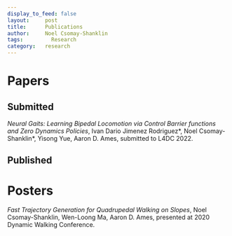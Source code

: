 ```yaml
---
display_to_feed: false
layout:     post
title:      Publications
author:     Noel Csomay-Shanklin
tags: 		  Research
category:   research
---
```

# Papers 
## Submitted 

*Neural Gaits: Learning Bipedal Locomotion via Control Barrier functions and Zero Dynamics Policies*, Ivan Dario Jimenez Rodriguez\*, Noel Csomay-Shanklin\*, Yisong Yue, Aaron D. Ames, submitted to L4DC 2022.

<!-- *Learning Controller Gains on Bipedal Walking Robots via User Preferences*, Noel Csomay-Shanklin, Maegan Tucker, Min Dai, Jenna Reher, Aaron Ames, submitted to ICRA 2022. Available at: [arXiv: 2102.13201](https://arxiv.org/abs/2102.13201) -->

<!-- *Interactive multi-modal motion planning with Branch Model Predictive Control*, Yuxiao Chen, Ugo Rosolia, Wyatt Ubellacker, Noel Csomay-Shanklin, and Aaron D. Ames, submitted to RA-L. Available at: [arXiv: 2109.05128](https://arxiv.org/pdf/2109.05128) -->

<!-- ## Accepted -->

<!-- *Episodic Learning for Safe Bipedal Locomotion with Control Barrier Functions and Projection-to-State Safety*, Noel Csomay-Shanklin, Ryan Cosner, Min Dai, Andrew Taylor, Aaron D. Ames, submitted to 2021 Learning For Dynamics and Controls (L4DC) conference. -->

<!-- *A New Machine Learning Strategy for Locomotion Classification and Parameter Estimation using Fusion of Wearable Sensors*, Jonathan Camargo, Will Flanagan, Noel Csomay-Shanklin, Bharat Kanwar, Aaron Young, submitted to  Transactions on Neural Systems & Rehabilitation Engineering (TNSRE). -->

<!-- *Coupled Control Lyapunov Functions for Interconnected Systems, with Application to Quadrupedal Locomotion*, Wen-Loong Ma, Noel Csomay-Shanklin, Shishir Kolathaya, Kaveh Akbari Hamed and Aaron D. Ames, Submitted to IEEE Robotics and Automation Letters (RA-L) with ICRA 2021 option.  -->

<!-- *Preference-Based Learning for User-Guided HZD Gait Generation on Bipedal Walking Robots*, Maegan Tucker and Noel Csomay-Shanklin and Wen-Loong Ma and Aaron D. Ames, submitted to 2021 IEEE International Conference on Robotics and Automation (ICRA). -->

<!-- *Coupled Control Systems: Periodic Orbit Generation with Application to Quadrupedal Locomotion*, Wen-Loong Ma,  Noel Csomay-Shanklin and Aaron D. Ames, submitted to L-CSS with CDC 2020 Option. Available at: [arXiv: 2003.08507](https://arxiv.org/abs/2003.08507). -->

## Published
<script src="https://bibbase.org/show?bib=https%3A%2F%2Fapi.zotero.org%2Fusers%2F5612529%2Fcollections%2FDGS34TEY%2Fitems%3Fkey%3DaiprMlXOSKe71AbbxNPHHfe7%26format%3Dbibtex%26limit%3D100&jsonp=1"></script> 

# Posters
*Fast Trajectory Generation for Quadrupedal Walking on Slopes*, Noel Csomay-Shanklin, Wen-Loong Ma, Aaron D. Ames, presented at 2020 Dynamic Walking Conference.
